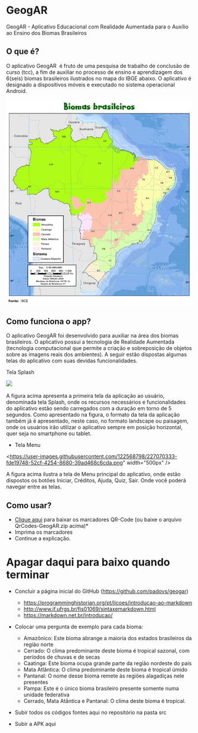 # GeogAR
GeogAR - Aplicativo Educacional com Realidade Aumentada para o Auxílio ao Ensino dos Biomas Brasileiros

## O que é?

O aplicativo GeogAR  é fruto de uma pesquisa de trabalho de conclusão de curso (tcc),  a fim de auxiliar no processo de ensino e aprendizagem  dos 6(seis) biomas brasileiros ilustrados no mapa do IBGE abaixo. O aplicativo é designado a dispositivos móveis e executado no sistema operacional Android.

![Biomas Brasileiros](/mapa_biomas-brasil.jpg "Fonte: IBGE")

## Como funciona o app?
O aplicativo GeogAR foi desenvolvido para auxiliar na área dos biomas brasileiros. O aplicativo possui a tecnologia de Realidade Aumentada (tecnologia computacional que permite a criação e sobreposição de objetos sobre as imagens reais dos ambientes). A seguir estão dispostas algumas telas do aplicativo com suas devidas funcionalidades.


Tela Splash

<img src="https://user-images.githubusercontent.com/122568798/227056256-67e3d8c0-8926-49b6-8e63-9f778dea05bf.jpg" width="500px" />
 
A figura acima  apresenta a primeira tela da aplicação ao usuário, denominada tela Splash, onde os recursos necessários e funcionalidades do aplicativo estão sendo carregados com a duração em torno de 5 segundos. Como apresentado na figura, o formato da tela da aplicação também já é apresentado, neste caso, no formato landscape ou paisagem, onde os usuários irão utilizar o aplicativo sempre em posição horizontal, quer seja no smartphone ou tablet.

* Tela Menu

<https://user-images.githubusercontent.com/122568798/227070333-fde19748-52cf-4254-8680-39ad468c6cda.png" width="500px" />

A figura acima ilustra a tela de Menu principal do aplicativo, onde estão dispostos os botões Iniciar, Créditos, Ajuda, Quiz, Sair. Onde você poderá navegar entre as telas.


## Como usar?

* [Clique aqui](https://github.com/padovs/geogar/raw/main/QrCodes-GeogAR.zip) para baixar os marcadores QR-Code (ou baixe o arquivo QrCodes-GeogAR.zip acima)*
* Imprima os marcadores
* Continue a explicação.

# Apagar daqui para baixo quando terminar

* Concluir a página inicial do GitHub (https://github.com/padovs/geogar)
  - https://programminghistorian.org/pt/licoes/introducao-ao-markdown
  - http://www.if.ufrgs.br/fis01069/sintaxemarkdown.html
  - https://markdown.net.br/introducao/

* Colocar uma pergunta de exemplo para cada bioma:
  - Amazônico: Este bioma abrange a maioria dos estados brasileiros da região norte
  - Cerrado: O clima predominante deste bioma é tropical sazonal, com períodos de chuvas e de secas
  - Caatinga: Este bioma ocupa grande parte da região nordeste do país
  - Mata Atlântica: O clima predominante deste bioma é tropical úmido
  - Pantanal: O nome desse bioma remete às regiões alagadiças nele presentes
  - Pampa: Este é o único bioma brasileiro presente somente numa unidade federativa
  - Cerrado, Mata Atântica e Pantanal: O clima deste bioma é tropical.
* Subir todos os códigos fontes aqui no repositório na pasta src
* Subir a APK aqui
